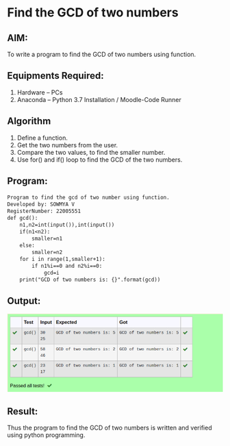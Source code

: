 # Find the GCD of two numbers

## AIM:
To write a program to find the GCD of two numbers using function.

## Equipments Required:
1. Hardware – PCs
2. Anaconda – Python 3.7 Installation / Moodle-Code Runner

## Algorithm
1. Define a function.
2. Get the two numbers from the user.
3. Compare the two values, to find the smaller number.
4. Use for() and if() loop to find the GCD of the two numbers.

## Program:
```
Program to find the gcd of two number using function.
Developed by: SOWMYA V
RegisterNumber: 22005551
def gcd():
    n1,n2=int(input()),int(input())
    if(n1<n2):
        smaller=n1
    else:
        smaller=n2
    for i in range(1,smaller+1):
        if n1%i==0 and n2%i==0:
            gcd=i
    print("GCD of two numbers is: {}".format(gcd))

```

## Output:
![output](/res4.png)

## Result:
Thus the program to find the GCD of two numbers is written and verified using python programming.
